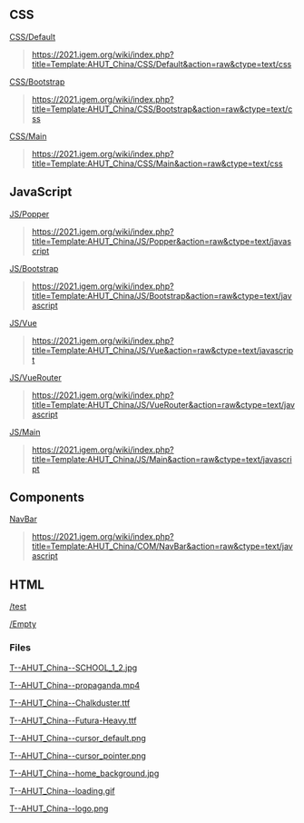 ## CSS

[CSS/Default](https://2021.igem.org/Template:AHUT_China/CSS/Default)

> https://2021.igem.org/wiki/index.php?title=Template:AHUT_China/CSS/Default&action=raw&ctype=text/css

[CSS/Bootstrap](https://2021.igem.org/Template:AHUT_China/CSS/Bootstrap)

> https://2021.igem.org/wiki/index.php?title=Template:AHUT_China/CSS/Bootstrap&action=raw&ctype=text/css

[CSS/Main](https://2021.igem.org/Template:AHUT_China/CSS/Main)

> https://2021.igem.org/wiki/index.php?title=Template:AHUT_China/CSS/Main&action=raw&ctype=text/css



## JavaScript

[JS/Popper](https://2021.igem.org/Template:AHUT_China/JS/Popper)

> https://2021.igem.org/wiki/index.php?title=Template:AHUT_China/JS/Popper&action=raw&ctype=text/javascript

[JS/Bootstrap](https://2021.igem.org/Template:AHUT_China/JS/Bootstrap)

> https://2021.igem.org/wiki/index.php?title=Template:AHUT_China/JS/Bootstrap&action=raw&ctype=text/javascript

[JS/Vue](https://2021.igem.org/Template:AHUT_China/JS/Vue)

> https://2021.igem.org/wiki/index.php?title=Template:AHUT_China/JS/Vue&action=raw&ctype=text/javascript

[JS/VueRouter](https://2021.igem.org/Template:AHUT_China/JS/VueRouter)

> https://2021.igem.org/wiki/index.php?title=Template:AHUT_China/JS/VueRouter&action=raw&ctype=text/javascript

[JS/Main](https://2021.igem.org/Template:AHUT_China/JS/Main)

> https://2021.igem.org/wiki/index.php?title=Template:AHUT_China/JS/Main&action=raw&ctype=text/javascript



## Components

[NavBar](https://2021.igem.org/Template:AHUT_China/COM/NavBar)

> https://2021.igem.org/wiki/index.php?title=Template:AHUT_China/COM/NavBar&action=raw&ctype=text/javascript



## HTML

[/test](https://2021.igem.org/Team:AHUT_China/test)

[/Empty](https://2021.igem.org/Team:AHUT_China/Empty)



### Files

[T--AHUT_China--SCHOOL_1_2.jpg](https://2021.igem.org/wiki/images/2/28/T--AHUT_China--SCHOOL_1_2.jpg)

[T--AHUT_China--propaganda.mp4](https://2021.igem.org/wiki/images/9/92/T--AHUT_China--propaganda.mp4)

[T--AHUT_China--Chalkduster.ttf](https://2021.igem.org/wiki/images/e/e4/T--AHUT_China--Chalkduster.ttf)

[T--AHUT_China--Futura-Heavy.ttf](https://2021.igem.org/wiki/images/7/72/T--AHUT_China--Futura-Heavy.ttf)

[T--AHUT_China--cursor_default.png](https://2021.igem.org/wiki/images/c/cf/T--AHUT_China--cursor_default.png)

[T--AHUT_China--cursor_pointer.png](https://2021.igem.org/wiki/images/7/7d/T--AHUT_China--cursor_pointer.png)

[T--AHUT_China--home_background.jpg](https://2021.igem.org/wiki/images/d/d3/T--AHUT_China--home_background.jpg)

[T--AHUT_China--loading.gif](https://2021.igem.org/wiki/images/6/6b/T--AHUT_China--loading.gif)

[T--AHUT_China--logo.png](https://2021.igem.org/wiki/images/4/46/T--AHUT_China--logo.png)
